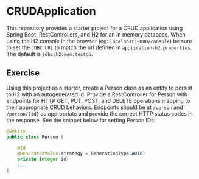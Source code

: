 # CRUDApplication

This repository provides a starter project for a CRUD application using Spring Boot, RestControllers, and H2 for an in memory database. When using the H2 console in the browser (eg: `localhost:8080/console`) be sure to set the `JDBC URL` to match the url defined in `application-h2.properties`. The default is `jdbc:h2:mem:testdb`.

## Exercise

Using this project as a starter, create a Person class as an entity to persist to H2 with an autogenerated id. Provide a RestController for Person with endpoints for HTTP GET, PUT, POST, and DELETE operations mapping to their appropriate CRUD behaviors. Endpoints should be at `/person` and `/person/{id}` as appropriate and provide the correct HTTP status codes in the response. See the snippet below for setting Person IDs:

```Java
@Entity
public class Person {

    @Id
    @GeneratedValue(strategy = GenerationType.AUTO)
    private Integer id;
    ...
}
```

